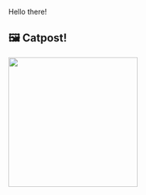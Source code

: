 Hello there!



## 🖼️ Catpost!

<sub>
    <img src="https://cdn2.thecatapi.com/images/MTcxNjYxNA.jpg" height="256">
</sub>


